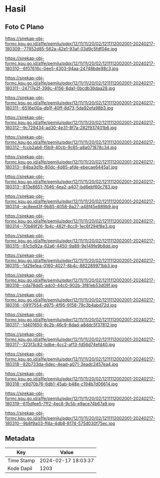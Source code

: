 # Hasil

## Foto C Plano

https://sirekap-obj-formc.kpu.go.id/a1fe/pemilu/pdpr/12/11/11/20/02/1211112002001-20240217-180309--77852d85-562a-42e1-93af-03d9c5fdf04e.jpg

https://sirekap-obj-formc.kpu.go.id/a1fe/pemilu/pdpr/12/11/11/20/02/1211112002001-20240217-180310--6f07616c-0ee5-4303-94aa-24748bde98c3.jpg

https://sirekap-obj-formc.kpu.go.id/a1fe/pemilu/pdpr/12/11/11/20/02/1211112002001-20240217-180311--24717e2f-398c-4156-8da1-0bcdb36daa28.jpg

https://sirekap-obj-formc.kpu.go.id/a1fe/pemilu/pdpr/12/11/11/20/02/1211112002001-20240217-180311--6516e00a-db1f-40ff-8d73-5da92efa98b3.jpg

https://sirekap-obj-formc.kpu.go.id/a1fe/pemilu/pdpr/12/11/11/20/02/1211112002001-20240217-180312--9c729434-ad30-4e31-8f7a-282f937401b6.jpg

https://sirekap-obj-formc.kpu.go.id/a1fe/pemilu/pdpr/12/11/11/20/02/1211112002001-20240217-180312--fccb2ab6-f5b9-40cb-9c65-a8a071878c34.jpg

https://sirekap-obj-formc.kpu.go.id/a1fe/pemilu/pdpr/12/11/11/20/02/1211112002001-20240217-180313--84ba3d1b-80dc-4d85-afde-ebecae6445a1.jpg

https://sirekap-obj-formc.kpu.go.id/a1fe/pemilu/pdpr/12/11/11/20/02/1211112002001-20240217-180313--813e8651-7646-4ea2-a407-bd6ebf60c783.jpg

https://sirekap-obj-formc.kpu.go.id/a1fe/pemilu/pdpr/12/11/11/20/02/1211112002001-20240217-180314--ac8eed3f-9b85-4058-8a27-a48f45e889b9.jpg

https://sirekap-obj-formc.kpu.go.id/a1fe/pemilu/pdpr/12/11/11/20/02/1211112002001-20240217-180314--70b89f26-1b4c-482f-8cc9-1ec6f294f8e3.jpg

https://sirekap-obj-formc.kpu.go.id/a1fe/pemilu/pdpr/12/11/11/20/02/1211112002001-20240217-180315--81c5d92a-62a6-4450-9a89-9e149fe9b8dd.jpg

https://sirekap-obj-formc.kpu.go.id/a1fe/pemilu/pdpr/12/11/11/20/02/1211112002001-20240217-180315--1d29e1ea-0160-4027-8b4c-882289971bb3.jpg

https://sirekap-obj-formc.kpu.go.id/a1fe/pemilu/pdpr/12/11/11/20/02/1211112002001-20240217-180316--cda78dd5-adc0-44c0-902b-3f81eb53d09f.jpg

https://sirekap-obj-formc.kpu.go.id/a1fe/pemilu/pdpr/12/11/11/20/02/1211112002001-20240217-180316--091f7554-d975-4f95-9158-79c3b4abd72d.jpg

https://sirekap-obj-formc.kpu.go.id/a1fe/pemilu/pdpr/12/11/11/20/02/1211112002001-20240217-180317--1d401650-8c2b-46c9-8dad-a8ddc5f37812.jpg

https://sirekap-obj-formc.kpu.go.id/a1fe/pemilu/pdpr/12/11/11/20/02/1211112002001-20240217-180317--323f3c82-bdbe-4cc2-af13-fd56d74efd40.jpg

https://sirekap-obj-formc.kpu.go.id/a1fe/pemilu/pdpr/12/11/11/20/02/1211112002001-20240217-180318--82b733da-6dec-4ead-a071-3eadc2457ea4.jpg

https://sirekap-obj-formc.kpu.go.id/a1fe/pemilu/pdpr/12/11/11/20/02/1211112002001-20240217-180318--e9d70b76-6db1-45ab-b48e-c194b7d06614.jpg

https://sirekap-obj-formc.kpu.go.id/a1fe/pemilu/pdpr/12/11/11/20/02/1211112002001-20240217-180319--615dfee5-7ff2-4ec8-9c5b-e9ace74b67a9.jpg

https://sirekap-obj-formc.kpu.go.id/a1fe/pemilu/pdpr/12/11/11/20/02/1211112002001-20240217-180310--9b8f9a03-ff4a-4db8-8174-575d030f75ec.jpg


## Metadata

| Key        | Value               |
| ---------- | ------------------- |
| Time Stamp | 2024-02-17 18:03:37 |
| Kode Dapil | 1203                |




